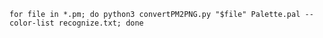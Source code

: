 `for file in *.pm; do python3 convertPM2PNG.py "$file" Palette.pal --color-list recognize.txt; done`
